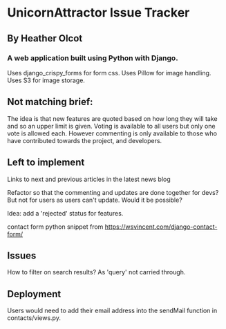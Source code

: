 # UnicornAttractor Issue Tracker

## By Heather Olcot

### A web application built using Python with Django.

Uses django_crispy_forms for form css. 
Uses Pillow for image handling.
Uses S3 for image storage.

## Not matching brief:
The idea is that new features are quoted based on how long they will take and so an upper limit is given. Voting is available to all users but only one vote is allowed each. However commenting is only available to those who have contributed towards the project, and developers.

## Left to implement
Links to next and previous articles in the latest news blog

Refactor so that the commenting and updates are done together for devs? But not for users as users can't update. Would it be possible?

Idea: add a 'rejected' status for features.

contact form python snippet from https://wsvincent.com/django-contact-form/


## Issues
How to filter on search results? As 'query' not carried through.

## Deployment
Users would need to add their email address into the sendMail function in contacts/views.py.
